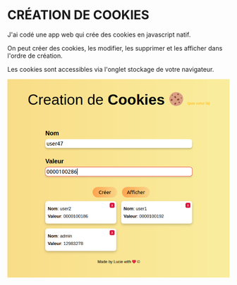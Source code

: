 # CRÉATION DE COOKIES

J'ai codé une app web qui crée des cookies en javascript natif.

On peut créer des cookies, les modifier, les supprimer et les afficher dans l'ordre de création.

Les cookies sont accessibles via l'onglet stockage de votre navigateur.

![Page d'accueil](homepage.png)
